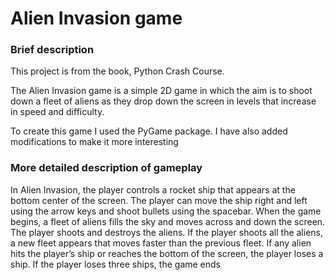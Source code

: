 # Alien Invasion game

### Brief description

This project is from the book, Python Crash Course.

The Alien Invasion game is a simple 2D game in which the aim is to shoot down a fleet of aliens
as they drop down the screen in levels that increase in speed and difficulty. 

To create this game I used the PyGame package. I have also added modifications to make it 
more interesting

### More detailed description of gameplay

In Alien Invasion, the player controls a rocket ship that appears
at the bottom center of the screen. The player can move the ship
right and left using the arrow keys and shoot bullets using the
spacebar. When the game begins, a fleet of aliens fills the sky
and moves across and down the screen. The player shoots and
destroys the aliens. If the player shoots all the aliens, a new fleet
appears that moves faster than the previous fleet. If any alien hits
the player’s ship or reaches the bottom of the screen, the player
loses a ship. If the player loses three ships, the game ends

